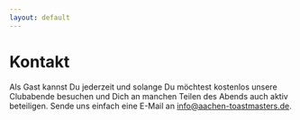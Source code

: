 ```yaml
---
layout: default
---
```


# Kontakt

Als Gast kannst Du jederzeit und solange Du möchtest kostenlos unsere Clubabende besuchen und Dich an manchen Teilen des Abends auch aktiv beteiligen.
Sende uns einfach eine E-Mail an info@aachen-toastmasters.de.

